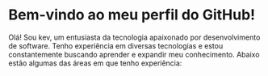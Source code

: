 # Bem-vindo ao meu perfil do GitHub!

Olá! Sou kev, um entusiasta da tecnologia apaixonado por desenvolvimento de software. Tenho experiência em diversas tecnologias e estou constantemente buscando aprender e expandir meu conhecimento. Abaixo estão algumas das áreas em que tenho experiência:
